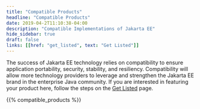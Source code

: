 ```yaml
---
title: "Compatible Products"
headline: "Compatible Products"
date: 2019-04-2T11:10:38-04:00
description: "Compatible Implementations of Jakarta EE"
hide_sidebar: true
draft: false
links: [[href: "get_listed", text: "Get Listed"]]
---
```


The success of Jakarta EE technology relies on compatibility to ensure application portability, security, stability, and resiliency. Compatibility will allow more technology providers to leverage and strengthen the Jakarta EE brand in the enterprise Java community. If you are interested in featuring your product here, follow the steps on the [Get Listed](get_listed) page.

{{% compatible_products %}}
